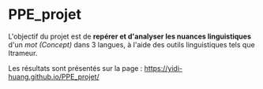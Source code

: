 # PPE_projet

L'objectif du projet est de **repérer et d'analyser les nuances linguistiques** d'un *mot (Concept)* dans 3 langues, à l'aide des outils linguistiques tels que Itrameur.

Les résultats sont présentés sur la page : https://yidi-huang.github.io/PPE_projet/

